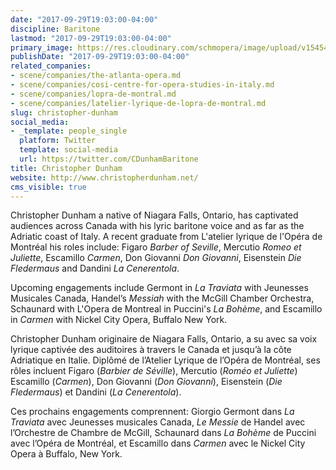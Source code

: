 ```yaml
---
date: "2017-09-29T19:03:00-04:00"
discipline: Baritone
lastmod: "2017-09-29T19:03:00-04:00"
primary_image: https://res.cloudinary.com/schmopera/image/upload/v1545409169/media/webhook-uploads/1506726086544/1409662_orig.jpg.jpg
publishDate: "2017-09-29T19:03:00-04:00"
related_companies:
- scene/companies/the-atlanta-opera.md
- scene/companies/cosi-centre-for-opera-studies-in-italy.md
- scene/companies/lopra-de-montral.md
- scene/companies/latelier-lyrique-de-lopra-de-montral.md
slug: christopher-dunham
social_media:
- _template: people_single
  platform: Twitter
  template: social-media
  url: https://twitter.com/CDunhamBaritone
title: Christopher Dunham
website: http://www.christopherdunham.net/
cms_visible: true
---
```


Christopher Dunham a native of Niagara Falls, Ontario, has captivated audiences across Canada with his lyric baritone voice and as far as the Adriatic coast of Italy. A recent graduate from L'atelier lyrique de l'Opéra de Montréal his roles include: Figaro *Barber of Seville*, Mercutio *Romeo et Juliette*, Escamillo *Carmen*, Don Giovanni *Don Giovanni*, Eisenstein *Die Fledermaus* and Dandini *La Cenerentola*.
 
Upcoming engagements include Germont in *La Traviata* with Jeunesses Musicales Canada, Handel’s *Messiah* with the McGill Chamber Orchestra, Schaunard with L'Opera de Montreal in Puccini's *La Bohème*, and Escamillo in *Carmen* with Nickel City Opera, Buffalo New York.

Christopher Dunham originaire de Niagara Falls, Ontario, a su avec sa voix lyrique captivée des auditoires à travers le Canada et jusqu’à la côte Adriatique en Italie. Diplômé de l’Atelier Lyrique de l’Opéra de Montréal, ses rôles incluent Figaro (*Barbier de Séville*), Mercutio (*Roméo et Juliette*) Escamillo (*Carmen*), Don Giovanni (*Don Giovanni*), Eisenstein (*Die Fledermaus*) et Dandini (*La Cenerentola*).
 
Ces prochains engagements comprennent: Giorgio Germont dans *La Traviata* avec Jeunesses musicales Canada, *Le Messie* de Handel avec l’Orchestre de Chambre de McGill, Schaunard dans *La Bohème* de Puccini avec l’Opéra de Montréal, et Escamillo dans *Carmen* avec le Nickel City Opera à Buffalo, New York.
